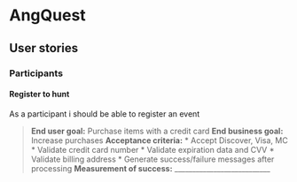 # AngQuest

## User stories

### Participants
#### Register to hunt
As a participant i should be able to register an event
> **End user goal:** Purchase items with a credit card
**End business goal:** Increase purchases
**Acceptance criteria:**
    * Accept Discover, Visa, MC
    * Validate credit card number
    * Validate expiration data and CVV
    * Validate billing address
    * Generate success/failure messages after processing
**Measurement of success:** ___________________________
